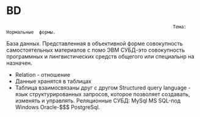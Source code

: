 # BD
                                                                 Тема: Нормальные  формы. 
База данных. Представленная в объективной форме 
совокупность  самостоятельных материалов  с  помо ЭВМ
СУБД-это  совокупность программных и лингвистических средств 
общегого  или  специальнр  на  назначен.
* Relation - отношение
* Данные хранятся в таблицах
* Таблица взаимосвязаны друг с другом
Structured query language - язык структурированных запросов, которое позволяет создавать, изменять и управлять.
Реляционные СУБД:
MySql
MS SQL-под Windows
Oracle-$$$
PostgreSql.
